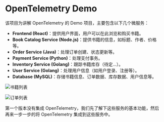 # OpenTelemetry Demo

该项目为讲解 OpenTelemetry 的 Demo 项目，主要包含以下几个微服务：

- **Frontend (React)**：提供用户界面，用户可以在此浏览和购买书籍。
- **Book Catalog Service (Node.js)**：提供书籍的信息，如标题、作者、价格等。
- **Order Service (Java)**：处理订单创建、状态更新等。
- **Payment Service (Python)**：处理支付事务。
- **Inventory Service (Golang)**：跟踪书籍库存（待定...）。
- **User Service (Golang)**：处理用户信息（如用户登录、注册等）。
- **Database (MySQL)**：存储书籍信息、订单数据、库存数据、用户信息等。

![书籍列表](https://picdn.youdianzhishi.com/images/1690603599787.png)

![订单列表](https://picdn.youdianzhishi.com/images/1690603658651.png)

第一个版本没有集成 OpenTelemetry，我们先了解下这些服务的基本功能，然后再来一步一步的将 OpenTelemetry 集成到这些服务中。
